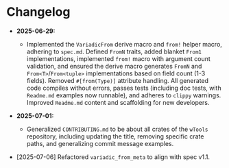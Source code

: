 # Changelog

*   **2025-06-29:**
    *   Implemented the `VariadicFrom` derive macro and `from!` helper macro, adhering to `spec.md`. Defined `FromN` traits, added blanket `From1` implementations, implemented `from!` macro with argument count validation, and ensured the derive macro generates `FromN` and `From<T>`/`From<tuple>` implementations based on field count (1-3 fields). Removed `#[from(Type)]` attribute handling. All generated code compiles without errors, passes tests (including doc tests, with `Readme.md` examples now runnable), and adheres to `clippy` warnings. Improved `Readme.md` content and scaffolding for new developers.

*   **2025-07-01:**
    *   Generalized `CONTRIBUTING.md` to be about all crates of the `wTools` repository, including updating the title, removing specific crate paths, and generalizing commit message examples.

*   [2025-07-06] Refactored `variadic_from_meta` to align with spec v1.1.
